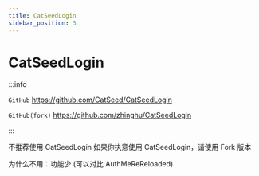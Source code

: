 ```yaml
---
title: CatSeedLogin
sidebar_position: 3
---
```


# CatSeedLogin

:::info

`GitHub` https://github.com/CatSeed/CatSeedLogin

`GitHub(fork)` https://github.com/zhinghu/CatSeedLogin

:::

不推荐使用 CatSeedLogin 如果你执意使用 CatSeedLogin，请使用 Fork 版本

为什么不用：功能少 (可以对比 AuthMeReReloaded)
